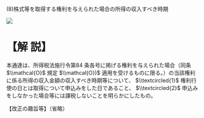 (8)株式等を取得する権利を与えられた場合の所得の収入すべき時期

![](https://www.nta.go.jp/tmp/96511e04-8439-4c30-8937-8c8968cffb61/images/a2bc77b0b3cefd8286a663ff2c8a8c8601d36811542257581de464f45e292c18.jpg)

# 【解 説】

本通達は、所得税法施行令第84 条各号に掲げる権利を与えられた場合（同条 $\\mathcal{O}$ 規定 $\\mathcal{O})$ 適用を受けるものに限る。）の当該権利に係る所得の収入金額の収入すべき時期等について、 $\\textcircled{1}$ 権利行使の日とは取得について申込みをした日であること、 $\\textcircled{2}$ 申込みをしなかった場合等には課税しないことを明らかにしたもの。

【改正の趣旨等】（省略）